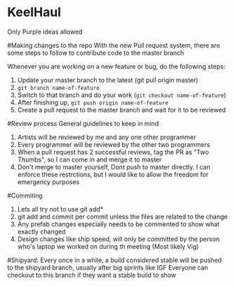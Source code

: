 # KeelHaul
  Only Purple ideas allowed


#Making changes to the repo
With the new Pull request system, there are some steps to follow to contribute code to the master branch

Whenever you are working on a new feature or bug, do the following steps:
 1. Update your master branch to the latest (git pull origin master)
 2. `git branch name-of-feature`
 3. Switch to that branch and do your work (`git checkout name-of-feature`)
 4. After finishing up, `git push origin name-of-feature`
 5. Create a pull request to the master branch and wait for it to be reviewed 
 
 
#Review process
General guidelines to keep in mind

 1. Artists will be reviewed by me and any one other programmer
 2. Every programmer will be reviewed by the other two programmers
 3. When a pull request has 2 successful reviews, tag the PR as "Two Thumbs", so I can come in and merge it to master
 4. Don't merge to master yourself, Dont push to master directly. I can enforce these restrctions, but I would like to allow the freedom for emergency purposes

#Commiting 
 1. Lets all try not to use git add* 
 2. git add and commit per commit unless the files are related to the change
 3. Any prefab changes especially needs to be commented to show what exactly changed
 4. Design changes like ship speed, will only be committed by the person who's laptop we worked on during th meeting (Most likely Vig)
 
 
 #Shipyard:
  Every once in a while, a build considered stable will be pushed to the shipyard branch, usually after big sprints like IGF
  Everyone can checkout to this branch if they want a stable build to show 
